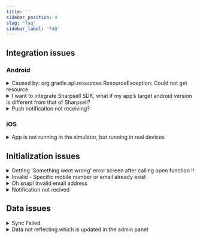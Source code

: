 ```yaml
---
title: ''
sidebar_position: 4
slug: "faq"
sidebar_label: 'FAQ'
---
```


## Integration issues

### Android

<details>
<summary>Caused by: org.gradle.api.resources.ResourceException: Could not get resource</summary>

When the artifactory URL is down you will get this error. If so, please wait for some time. Usually, it will be up in a few mins. If you are facing the issue for a long time, please reach Sharpsell team if the above resolution is not fixing your issues.
</details>



<details>
<summary>I want to integrate Sharpsell SDK, what if my app’s target android version is different from that of Sharpsell?</summary>

There is something called `<uses-sdk/>` contained in `<manifest>` which lets you express an application's compatibility with one or more versions of the Android platform, using an API Level integer. The API Level expressed by an application will be compared to the API Level of a given Android system, which may vary among different Android devices.

</details>

<details>
<summary>Push notification not receiving?</summary>
Check you have added the handle notification code or not on your onMessageReceived function from FirebaseMessagingService class.

Find here - https://docs.enparadigmtech.com/platform/android/android_implementation#step-3-handling-notification

</details>

### iOS

<details>
<summary>App is not running in the simulator, but running in real devices</summary>

In iOS, to run the Sharpsell SDK in the simulator then you have to use Debug version of the Sharpsell SDK XC frameworks which is provided by the Sharpsell team.

If you try to run the app using the `Release` Sharpsell SDK XC frameworks in the simulator then you will get errors.

Make sure you are adding `Release` version of the framework while pushing your app to the app store connect.
</details>


## Initialization issues 

<details>
<summary>Getting 'Something went wrong' error screen after calling open function !!</summary>

If the launch pad is enabled and if there is any error in the server then you will get the 'Something went wrong error'

We have to enable launchpad for the particular company to which we are trying to login. Please reach Sharpsell team for this issue.
</details>

<details>
<summary>Invalid - Specific mobile number or email already exist</summary>

This error will be shown if the passed email id or the mobile number is already assigned to any other user. Email id and mobile number should be unique to the particular user to which you are trying to log in.
</details>

<details>
<summary>Oh snap! Invalid email address</summary>

If you do not maintain a user email id or it is not mandatory for your platform then you should pass the email field as empty. 

If you pass null or "null" then the server will send an invalid email address
</details>

<details>
<summary>Notification not recived</summary>

As mentioned in the document, you have to pass the fcm token to Sharpsell SDK.

Even after passing the fcm key, you are not receiving any push notification which is triggered on the Sharpsell admin pannel then check your firebase integration on your app, and if it is integrated properly as mentioned in the firebase documentation. 

Please reach Sharpsell team if the above resolution is not fixing your issues.
</details>

## Data issues

<details>
<summary>Sync Failed</summary>
Usually, there are multiple reasons why sync will be failed

1. If there is no proper internet connection then if you try to download some content on sync, the sync process may get failed.

2. If the content which is added has some broken or not valid images (which is used in thumbnails or sales bundle etc) then the sync will be failed. In this case, enable Sharpsell log and sync then check the console to get what file is exactly failing to get downloaded. Once you got the failed source then connect with your content team to get it resolved.

Please reach Sharpsell team if any of the resolutions is not fixing your issues.
</details>

<details>
<summary>Data not reflecting which is updated in the admin panel</summary>

In the admin panel, once the data is added then the admin panel has to publish the changes using the publish button which is given on the admin website.

 In the mobile app, published data will be synced automatically when they open the app from the closed state. In the app foreground state, to get published data user has to sync the app by clicking the sync button
</details>

